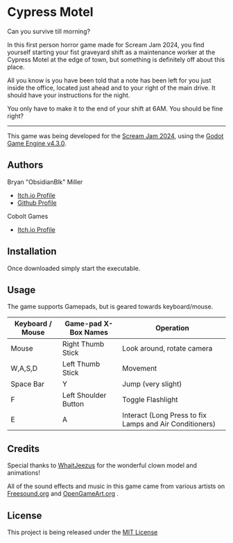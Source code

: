# Cypress Motel

Can you survive till morning?

In this first person horror game made for Scream Jam 2024, you find yourself starting your fist graveyard shift as a maintenance worker at the Cypress Motel at the edge of town, but something is definitely off about this place. 

All you know is you have been told that a note has been left for you just inside the office, located just ahead and to your right of the main drive. It should have your instructions for the night.

You only have to make it to the end of your shift at 6AM. You should be fine right?

---

This game was being developed for the [Scream Jam 2024](https://itch.io/jam/scream-jam-2024), using the [Godot Game Engine v4.3.0](https://godotengine.org/).


## Authors
Bryan "ObsidianBlk" Miller

* [Itch.io Profile](https://obsidianblk.itch.io/)
* [Github Profile](https://github.com/ObsidianBlk)

Cobolt Games

* [Itch.io Profile](https://coboltgames.itch.io/)

## Installation

Once downloaded simply start the executable.

## Usage

The game supports Gamepads, but is geared towards keyboard/mouse.

| Keyboard / Mouse	| Game-pad X-Box Names | Operation |
|--|--|--|
| Mouse	| Right Thumb Stick | Look around, rotate camera |
| W,A,S,D	| Left Thumb Stick | Movement |
| Space Bar | Y | Jump (very slight) |
| F | Left Shoulder Button | Toggle Flashlight |
| E | A | Interact (Long Press to fix Lamps and Air Conditioners) |


## Credits

Special thanks to [WhaitJeezus](https://www.twitch.tv/whaitjeezus) for the wonderful clown model and animations!

All of the sound effects and music in this game came from various artists on [Freesound.org](https://freesound.org/) and [OpenGameArt.org](https://opengameart.org/) .


## License

This project is being released under the [MIT License](./LICENSE.md)

